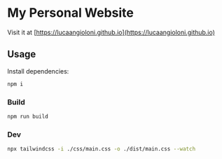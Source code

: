 # My Personal Website

Visit it at [https://lucaangioloni.github.io](https://lucaangioloni.github.io)

## Usage

Install dependencies:

```bash
npm i
```

### Build

```bash
npm run build
```

### Dev

```bash
npx tailwindcss -i ./css/main.css -o ./dist/main.css --watch
```
